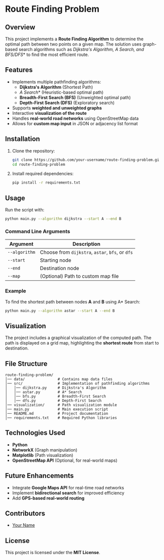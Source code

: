 # Route Finding Problem

## Overview
This project implements a **Route Finding Algorithm** to determine the optimal path between two points on a given map. The solution uses graph-based search algorithms such as **Dijkstra's Algorithm, A* Search, and BFS/DFS** to find the most efficient route.

## Features
- Implements multiple pathfinding algorithms:
  - **Dijkstra's Algorithm** (Shortest Path)
  - **A* Search** (Heuristic-based optimal path)
  - **Breadth-First Search (BFS)** (Unweighted optimal path)
  - **Depth-First Search (DFS)** (Exploratory search)
- Supports **weighted and unweighted graphs**
- Interactive **visualization of the route**
- Handles **real-world road networks** using OpenStreetMap data
- Allows for **custom map input** in JSON or adjacency list format

## Installation
1. Clone the repository:
   ```sh
   git clone https://github.com/your-username/route-finding-problem.git
   cd route-finding-problem
   ```
2. Install required dependencies:
   ```sh
   pip install -r requirements.txt
   ```

## Usage
Run the script with:
```sh
python main.py --algorithm dijkstra --start A --end B
```

### Command Line Arguments
| Argument | Description |
|----------|-------------|
| `--algorithm` | Choose from `dijkstra`, `astar`, `bfs`, or `dfs` |
| `--start` | Starting node |
| `--end` | Destination node |
| `--map` | (Optional) Path to custom map file |

### Example
To find the shortest path between nodes **A** and **B** using A* Search:
```sh
python main.py --algorithm astar --start A --end B
```

## Visualization
The project includes a graphical visualization of the computed path. The path is displayed on a grid map, highlighting the **shortest route** from start to destination.

## File Structure
```
route-finding-problem/
│── data/               # Contains map data files
│── src/                # Implementation of pathfinding algorithms
│   │── dijkstra.py     # Dijkstra's Algorithm
│   │── astar.py        # A* Search
│   │── bfs.py          # Breadth-First Search
│   │── dfs.py          # Depth-First Search
│── visualization/      # Path visualization module
│── main.py             # Main execution script
│── README.md           # Project documentation
│── requirements.txt    # Required Python libraries
```

## Technologies Used
- **Python**
- **NetworkX** (Graph manipulation)
- **Matplotlib** (Path visualization)
- **OpenStreetMap API** (Optional, for real-world maps)

## Future Enhancements
- Integrate **Google Maps API** for real-time road networks
- Implement **bidirectional search** for improved efficiency
- Add **GPS-based real-world routing**

## Contributors
- [Your Name](https://github.com/squadron-leader)

## License
This project is licensed under the **MIT License**.

